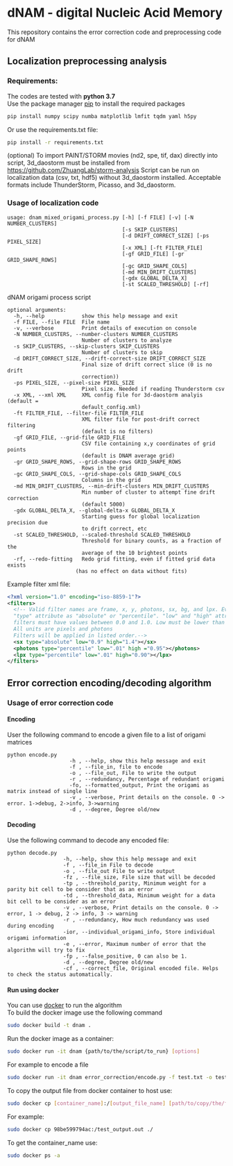 # dNAM - digital Nucleic Acid Memory
This repository contains the error correction code and preprocessing code for dNAM

## Localization preprocessing analysis

### Requirements:
The codes are tested with **python 3.7**  
Use the package manager [pip](https://pip.pypa.io/en/stable/) to install the required packages
```bash
pip install numpy scipy numba matplotlib lmfit tqdm yaml h5py

```
Or use the requirements.txt file:
```bash
pip install -r requirements.txt
```

(optional) To import PAINT/STORM movies (nd2, spe, tif, dax) directly into script, 3d_daostorm must be installed from
https://github.com/ZhuangLab/storm-analysis
Script can be run on localization data (csv, txt, hdf5) without 3d_daostorm installed. Acceptable formats include ThunderStorm, Picasso,
and 3d_daostorm.

### Usage of localization code
```
usage: dnam_mixed_origami_process.py [-h] [-f FILE] [-v] [-N NUMBER_CLUSTERS]
                                     [-s SKIP_CLUSTERS]
                                     [-d DRIFT_CORRECT_SIZE] [-ps PIXEL_SIZE]
                                     [-x XML] [-ft FILTER_FILE]
                                     [-gf GRID_FILE] [-gr GRID_SHAPE_ROWS]
                                     [-gc GRID_SHAPE_COLS]
                                     [-md MIN_DRIFT_CLUSTERS]
                                     [-gdx GLOBAL_DELTA_X]
                                     [-st SCALED_THRESHOLD] [-rf]
```

dNAM origami process script
```
optional arguments:
  -h, --help            show this help message and exit
  -f FILE, --file FILE  File name
  -v, --verbose         Print details of execution on console
  -N NUMBER_CLUSTERS, --number-clusters NUMBER_CLUSTERS
                        Number of clusters to analyze
  -s SKIP_CLUSTERS, --skip-clusters SKIP_CLUSTERS
                        Number of clusters to skip
  -d DRIFT_CORRECT_SIZE, --drift-correct-size DRIFT_CORRECT_SIZE
                        Final size of drift correct slice (0 is no drift
                        correction))
  -ps PIXEL_SIZE, --pixel-size PIXEL_SIZE
                        Pixel size. Needed if reading Thunderstorm csv
  -x XML, --xml XML     XML config file for 3d-daostorm analyis (default =
                        default_config.xml)
  -ft FILTER_FILE, --filter-file FILTER_FILE
                        XML filter file for post-drift correct filtering
                        (default is no filters)
  -gf GRID_FILE, --grid-file GRID_FILE
                        CSV file containing x,y coordinates of grid points
                        (default is DNAM average grid)
  -gr GRID_SHAPE_ROWS, --grid-shape-rows GRID_SHAPE_ROWS
                        Rows in the grid
  -gc GRID_SHAPE_COLS, --grid-shape-cols GRID_SHAPE_COLS
                        Columns in the grid
  -md MIN_DRIFT_CLUSTERS, --min-drift-clusters MIN_DRIFT_CLUSTERS
                        Min number of cluster to attempt fine drift correction
                        (default 5000)
  -gdx GLOBAL_DELTA_X, --global-delta-x GLOBAL_DELTA_X
                        Starting guess for global localization precision due
                        to drift correct, etc
  -st SCALED_THRESHOLD, --scaled-threshold SCALED_THRESHOLD
                        Threshold for binary counts, as a fraction of the
                        average of the 10 brightest points
  -rf, --redo-fitting   Redo grid fitting, even if fitted grid data exists
                      (has no effect on data without fits)
```

Example filter xml file:
```xml
<?xml version="1.0" encoding="iso-8859-1"?>
<filters>
  <!-- Valid filter names are frame, x, y, photons, sx, bg, and lpx. Every implemented filter must have
  "type" attribute as "absolute" or "percentile". "low" and "high" attributes must be set. Percentile
  filters must have values between 0.0 and 1.0. Low must be lower than high
  All units are pixels and photons
  Filters will be applied in listed order.-->
  <sx type="absolute" low="0.9" high="1.4"></sx>
  <photons type="percentile" low=".01" high ="0.95"></photons>
  <lpx type="percentile" low=".01" high="0.90"></lpx>
</filters>
```


## Error correction encoding/decoding algorithm

### Usage of error correction code
#### Encoding
User the following command to encode a given file to a list of origami matrices
```
python encode.py
                    -h , --help, show this help message and exit
                    -f , --file_in, file to encode
                    -o , --file_out, File to write the output
                    -r , --redundancy, Percentage of redundant origami
                    -fo, --formatted_output, Print the origami as matrix instead of single line
                    -v , --verbose, Print details on the console. 0 -> error. 1->debug, 2->info, 3->warning
                    -d , --degree, Degree old/new
```
#### Decoding
Use the following command to decode any encoded file:
```
python decode.py
                  -h, --help, show this help message and exit
                  -f , --file_in File to decode
                  -o , --file_out File to write output
                  -fz , --file_size, File size that will be decoded
                  -tp , --threshold_parity, Minimum weight for a parity bit cell to be consider that as an error
                  -td , --threshold_data, Minimum weight for a data bit cell to be consider as an error
                  -v , --verbose, Print details on the console. 0 -> error, 1 -> debug, 2 -> info, 3 -> warning
                  -r , --redundancy, How much redundancy was used during encoding
                  -ior, --individual_origami_info, Store individual origami information
                  -e , --error, Maximum number of error that the algorithm will try to fix
                  -fp , --false_positive, 0 can also be 1.
                  -d , --degree, Degree old/new
                  -cf , --correct_file, Original encoded file. Helps to check the status automatically.
```
#### Run using docker
You can use [docker](https://www.docker.com/) to run the algorithm  
To build the docker image use the following command
```bash
sudo docker build -t dnam .
```
Run the docker image as a container:
```bash
sudo docker run -it dnam {path/to/the/script/to_run} [options]
```
For example to encode a file
```bash
sudo docker run -it dnam error_correction/encode.py -f test.txt -o test_output.out
```
To copy the output file from docker container to host use:
```bash
sudo docker cp [container_name]:/[output_file_name] [path/to/copy/the/file]
```
For example:
```bash
sudo docker cp 98be599794ac:/test_output.out ./
```
To get the container_name use:
```bash
sudo docker ps -a
```
